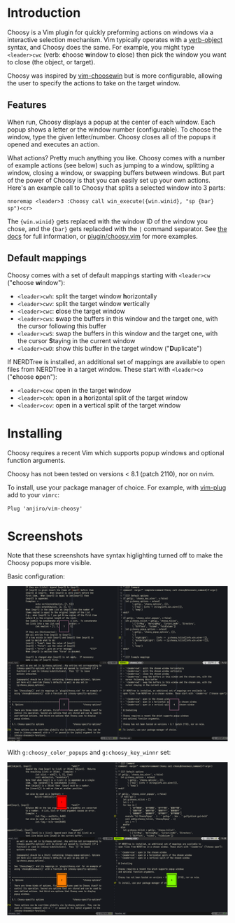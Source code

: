 # Introduction

 Choosy is a Vim plugin for quickly preforming actions on windows via a interactive selection mechanism. Vim typically operates with a [verb-object](https://stackoverflow.com/questions/1218390/what-is-your-most-productive-shortcut-with-vim/1220118#1220118) syntax, and Choosy does the same. For example, you might type `<leader>cwc` (verb: <b>c</b>hoose <b>w</b>indow to <b>c</b>lose) then pick the window you want to close (the object, or target).

Choosy was inspired by [vim-choosewin](https://github.com/t9md/vim-choosewin) but is more configurable, allowing the user to specify the actions to take on the target window.

## Features

When run, Choosy displays a popup at the center of each window. Each popup shows a letter or the window number (configurable). To choose the window, type the given letter/number. Choosy closes all of the popups it opened and executes an action.

What actions? Pretty much anything you like. Choosy comes with a number of example actions (see below) such as jumping to a window, splitting a window, closing a window, or swapping buffers between windows. But part of the power of Choosy is that you can easily set up your own actions. Here's an example call to Choosy that splits a selected window into 3 parts:

```vim
nnoremap <leader>3 :Choosy call win_execute({win.winid}, "sp {bar} sp")<cr>
```

The `{win.winid}` gets replaced with the window ID of the window you chose, and the `{bar}` gets replacded with the `|` command separator. See [the docs](doc/choosy.txt) for full information, or [plugin/choosy.vim](plugin/choosy.vim) for more examples.

## Default mappings

Choosy comes with a set of default mappings starting with `<leader>cw` ("<b>c</b>hoose <b>w</b>indow"):

- `<leader>cwh`: split the target window <b>h</b>orizontally
- `<leader>cwv`: split the target window <b>v</b>ertically
- `<leader>cwc`: <b>c</b>lose the target window
- `<leader>cws`: <b>s</b>wap the buffers in this window and the target one, with the cursor following this buffer
- `<leader>cwS`: swap the buffers in this window and the target one, with the cursor <b>S</b>taying in the current window
- `<leader>cwD`: show this buffer in the target window ("<b>D</b>uplicate")

If NERDTree is installed, an additional set of mappings are available to open files from NERDTree in a target window. These start with `<leader>co` ("<b>c</b>hoose <b>o</b>pen"):

- `<leader>cow`: open in the target <b>w</b>indow
- `<leader>coh`: open in a <b>h</b>orizontal split of the target window
- `<leader>cov`: open in a <b>v</b>ertical split of the target window   

# Installing

Choosy requires a recent Vim which supports popup windows
and optional function arguments.

Choosy has not been tested on versions < 8.1 (patch 2110), nor on nvim.

To install, use your package manager of choice. For example, with
[vim-plug](https://github.com/junegunn/vim-plug) add to your `vimrc`:

```vim
Plug 'anjiro/vim-choosy'
```

# Screenshots

Note that these screenshots have syntax higlighting turned off to make the Choosy popups more visible.

Basic configuration:

![Basic screenshot](screenshots/choosy-basic.gif)

With `g:choosy_color_popups` and `g:choosy_key_winnr` set:

![Fancy screenshot](screenshots/choosy-winnr-colors.gif)
